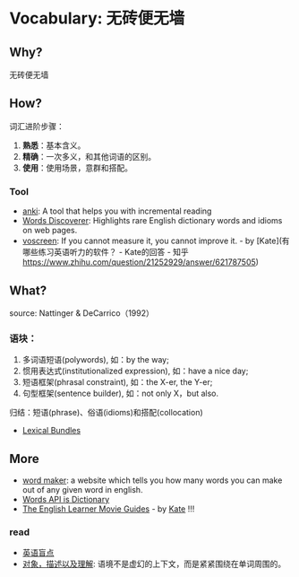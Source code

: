 # Vocabulary: 无砖便无墙

## Why?

无砖便无墙


## How?

词汇进阶步骤：

1. **熟悉**：基本含义。
2. **精确**：一次多义，和其他词语的区别。
3. **使用**：使用场景，意群和搭配。

### Tool

- [anki](https://zhuanlan.zhihu.com/p/25866272): A tool that helps you with incremental reading
- [Words Discoverer](https://chrome.google.com/webstore/detail/words-discoverer-expand-y/noncaeikjgpbdeoocblijjgegnobogib): Highlights rare English dictionary words and idioms on web pages. 
- [voscreen](https://www.voscreen.com/): If you cannot measure it, you cannot improve it. - by [Kate](有哪些练习英语听力的软件？ - Kate的回答 - 知乎
https://www.zhihu.com/question/21252929/answer/621787505)

## What?

source: Nattinger & DeCarrico（1992）


### 语块：

1. 多词语短语(polywords), 如：by the way;
2. 惯用表达式(institutionalized expression), 如：have a nice day;
3. 短语框架(phrasal constraint), 如：the X-er, the Y-er;
4. 句型框架(sentence builder), 如：not only X，but also.

归结：短语(phrase)、俗语(idioms)和搭配(collocation)

- [Lexical Bundles](https://academic.oup.com/applij/article-abstract/25/3/371/179465?redirectedFrom=fulltext)



## More 

- [word maker](https://wordmaker.info/how-many/boot.html): a website which tells you how many words you can make out of any given word in english.
- [Words API is Dictionary](https://www.wordsapi.com/#)
- [The English Learner Movie Guides](http://eslnotes.com/synopses.html) - by [Kate](https://www.zhihu.com/question/27925812/answer/665620568) !!!



### read 

- [英语盲点](https://mp.weixin.qq.com/s?__biz=MzA3NDgzMzI5Mg==&amp;mid=403164331&amp;idx=1&amp;sn=946f9b8e6f402fe87ec1919fa85d06fe&amp;scene=1&amp;srcid=0226SzZi5wANPC4ymSUEajWP%23rd)
- [对象，描述以及理解](https://mp.weixin.qq.com/s?__biz=MzA3NDgzMzI5Mg==&amp;mid=400849710&amp;idx=1&amp;sn=b3077281e3310745656303782a11c5f9&amp;scene=1&amp;srcid=1121fqTE8IYK3Uf07UD0UPDU%23rd): 语境不是虚幻的上下文，而是紧紧围绕在单词周围的。
